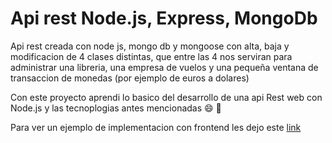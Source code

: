 # Api rest Node.js, Express, MongoDb

Api rest creada con  node js, mongo db y mongoose con alta, baja y modificacion de 4 clases distintas, que entre las 4 nos serviran para administrar una libreria, una empresa de vuelos y una pequeña ventana de transaccion de monedas (por ejemplo de euros a dolares)

Con este proyecto aprendi lo basico del desarrollo de una api Rest web con Node.js y las tecnoplogias antes mencionadas :smile: :dragon:

Para ver un ejemplo de implementacion con frontend les dejo este [link](https://github.com/JMReader/ConsumeApiRestPractice)
